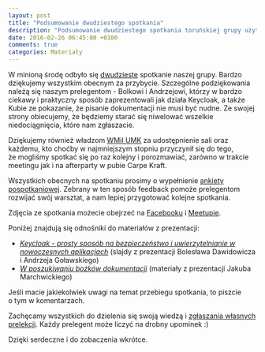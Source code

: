 ```yaml
---
layout: post
title: "Podsumowanie dwudziestego spotkania"
description: "Podsumowanie dwudziestego spotkania toruńskiej grupy użytkowników języka Java."
date: 2016-02-26 06:45:00 +0100
comments: true
categories: Materiały
---
```

W&nbsp;minioną środę odbyło się <a href="{{root_url}}/news/2016/02/13/spotkanie-20/">dwudzieste</a> spotkanie naszej grupy. Bardzo dziękujemy wszystkim obecnym za przybycie. Szczególne podziękowania należą się naszym prelegentom - Bolkowi i Andrzejowi, którzy w bardzo ciekawy i praktyczny sposób zaprezentowali jak działa Keycloak, a także Kubie ze pokazanie, że pisanie dokumentacji nie musi być nudne. Ze swojej strony obiecujemy, że będziemy starać się niwelować wszelkie niedociągnięcia, które nam zgłaszacie.

Dziękujemy również władzom <a href="https://www.mat.umk.pl" target="_blank">WMiI UMK</a> za&nbsp;udostępnienie sali oraz każdemu, kto choćby w&nbsp;najmniejszym stopniu przyczynił się do tego, że&nbsp;mogliśmy spotkać się po raz kolejny i&nbsp;porozmawiać, zarówno w&nbsp;trakcie meetingu jak i&nbsp;na afterparty w&nbsp;pubie Carpe Kraft.

Wszystkich obecnych na&nbsp;spotkaniu prosimy o&nbsp;wypełnienie <a href="https://docs.google.com/forms/d/184ShF7kgaDat1OSZPr6zift5z-CrIPd5NxyCop4rpZA/viewform" target="_blank">ankiety pospotkaniowej</a>. Zebrany w&nbsp;ten sposób feedback pomoże prelegentom rozwijać swój warsztat, a&nbsp;nam lepiej przygotować kolejne spotkania. <!--more-->

Zdjęcia ze spotkania możecie obejrzeć na&nbsp;<a href="https://www.facebook.com/media/set/?set=a.1731264910430328.1073741851.1472639746292847" target="_blank">Facebooku</a> i&nbsp;<a href="http://www.meetup.com/Torun-JUG/photos/26769141/" target="_blank">Meetupie</a>.

Poniżej znajdują się odnośniki do materiałów z&nbsp;prezentacji:
<ul>
  <li>
    <a href="{{root_url}}/materials/meetings/20/Keycloak_by_Boleslaw_Dawidowicz_and_Andrzej_Golawski.pdf" target="_blank">
      <em>Keycloak - prosty sposób na bezpieczeństwo i uwierzytelnianie w nowoczesnych aplikacjach</em></a> (slajdy z&nbsp;prezentacji Bolesława Dawidowicza i Andrzeja Goławskiego)
  </li>
  <li>
    <a href="https://github.com/kubamarchwicki/asciidoctor-jug" target="_blank">
      <em>W poszukiwaniu bożków dokumentacji</em></a> (materiały z&nbsp;prezentacji Jakuba Marchwickiego)
  </li>
</ul>

Jeśli macie jakiekolwiek uwagi na&nbsp;temat przebiegu spotkania, to&nbsp;piszcie o&nbsp;tym w&nbsp;komentarzach.

Zachęcamy wszystkich do dzielenia się swoją wiedzą i&nbsp;<a href="{{root_url}}/speakers/">zgłaszania własnych prelekcji</a>. Każdy prelegent może liczyć na drobny upominek :)

Dzięki serdeczne i&nbsp;do zobaczenia wkrótce.